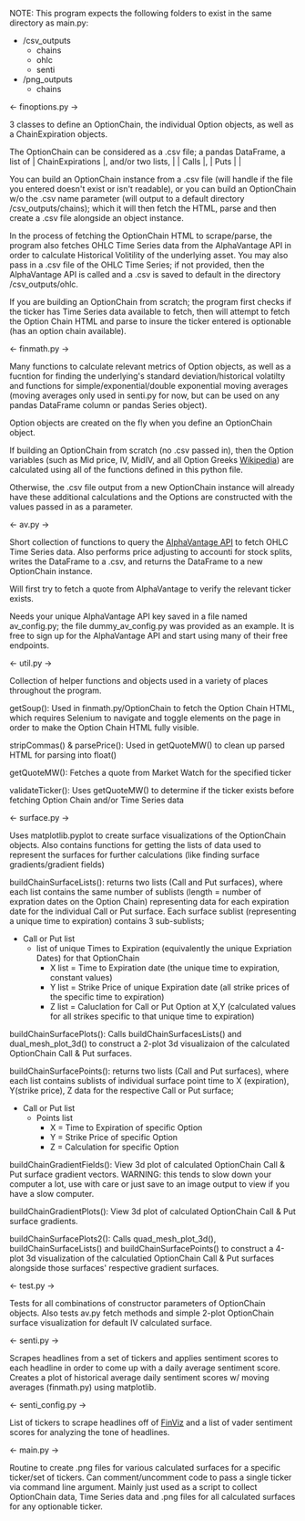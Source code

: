 NOTE: This program expects the following folders to exist in the same directory as main.py:
- /csv_outputs
    - chains
    - ohlc
    - senti
- /png_outputs
    - chains


<- finoptions.py -> 

3 classes to define an OptionChain, the individual Option objects, as well as a ChainExpiration objects.

The OptionChain can be considered as a .csv file; a pandas DataFrame, a list of | ChainExpirations |, and/or two lists, | | Calls |, | Puts | |

You can build an OptionChain instance from a .csv file (will handle if the file you entered doesn't exist or isn't readable), or you can build an OptionChain w/o the .csv name parameter (will output to a default directory /csv_outputs/chains); which it will then fetch the HTML, parse and then create a .csv file alongside an object instance.

In the process of fetching the OptionChain HTML to scrape/parse, the program also fetches OHLC Time Series data from the AlphaVantage API in order to calculate Historical Volitility of the underlying asset. You may also pass in a .csv file of the OHLC Time Series; if not provided, then the AlphaVantage API is called and a .csv is saved to default in the directory /csv_outputs/ohlc.

If you are building an OptionChain from scratch; the program first checks if the ticker has Time Series data available to fetch, then will attempt to fetch the Option Chain HTML and parse to insure the ticker entered is optionable (has an option chain available).

<- finmath.py ->

Many functions to calculate relevant metrics of Option objects, as well as a fucntion for finding the underlying's standard deviation/historical volatilty and functions for simple/exponential/double exponential moving averages (moving averages only used in senti.py for now, but can be used on any pandas DataFrame column or pandas Series object).

Option objects are created on the fly when you define an OptionChain object.

If building an OptionChain from scratch (no .csv passed in), then the Option variables (such as Mid price, IV, MidIV, and all Option Greeks [Wikipedia](https://en.wikipedia.org/wiki/Greeks_(finance))) are calculated using all of the functions defined in this python file.

Otherwise, the .csv file output from a new OptionChain instance will already have these additional calculations and the Options are constructed with the values passed in as a parameter.

<- av.py ->

Short collection of functions to query the [AlphaVantage API](https://www.alphavantage.co/documentation/) to fetch OHLC Time Series data. Also performs price adjusting to accounti for stock splits, writes the DataFrame to a .csv, and returns the DataFrame to a new OptionChain instance.

Will first try to fetch a quote from AlphaVantage to verify the relevant ticker exists.

Needs your unique AlphaVantage API key saved in a file named av_config.py; the file dummy_av_config.py was provided as an example. It is free to sign up for the AlphaVantage API and start using many of their free endpoints.

<- util.py ->

Collection of helper functions and objects used in a variety of places throughout the program.

getSoup(): Used in finmath.py/OptionChain to fetch the Option Chain HTML, which requires Selenium to navigate and toggle elements on the page in order to make the Option Chain HTML fully visible.

stripCommas() & parsePrice(): Used in getQuoteMW() to clean up parsed HTML for parsing into float()

getQuoteMW(): Fetches a quote from Market Watch for the specified ticker

validateTicker(): Uses getQuoteMW() to determine if the ticker exists before fetching Option Chain and/or Time Series data

<- surface.py ->

Uses matplotlib.pyplot to create surface visualizations of the OptionChain objects. Also contains functions for getting the lists of data used to represent the surfaces for further calculations (like finding surface gradients/gradient fields)

buildChainSurfaceLists(): returns two lists (Call and Put surfaces), where each list contains the same number of sublists (length = number of expration dates on the Option Chain) representing data for each expiration date for the individual Call or Put surface. Each surface sublist (representing a unique time to expiration) contains 3 sub-sublists;

- Call or Put list
    - list of unique Times to Expiration (equivalently the unique Expriation Dates) for that OptionChain
        - X list = Time to Expiration date (the unique time to expiration, constant values)
        - Y list = Strike Price of unique Expiration date (all strike prices of the specific time to expiration)
        - Z list = Caluclation for Call or Put Option at X,Y (calculated values for all strikes specific to that unique time to expiration)

buildChainSurfacePlots(): Calls buildChainSurfacesLists() and dual_mesh_plot_3d() to construct a 2-plot 3d visualizaion of the calculated OptionChain Call & Put surfaces.

buildChainSurfacePoints(): returns two lists (Call and Put surfaces), where each list contains sublists of individual surface point time to X (expiration), Y(strike price), Z data for the respective Call or Put surface;

- Call or Put list
    - Points list
        - X = Time to Expiration of specific Option
        - Y = Strike Price of specific Option
        - Z = Calculation for specific Option

buildChainGradientFields(): View 3d plot of calculated OptionChain Call & Put surface gradient vectors. WARNING: this tends to slow down your computer a lot, use with care or just save to an image output to view if you have a slow computer.

buildChainGradientPlots(): View 3d plot of calculated OptionChain Call & Put surface gradients.

buildChainSurfacePlots2(): Calls quad_mesh_plot_3d(), buildChainSurfaceLists() and buildChainSurfacePoints() to construct a 4-plot 3d visualization of the calculatied OptionChain Call & Put surfaces alongside those surfaces' respective gradient surfaces.

<- test.py ->

Tests for all combinations of constructor parameters of OptionChain objects. Also tests av.py fetch methods and simple 2-plot OptionChain surface visualization for default IV calculated surface. 

<- senti.py ->

Scrapes headlines from a set of tickers and applies sentiment scores to each headline in order to come up with a daily average sentiment score. Creates a plot of historical average daily sentiment scores w/ moving averages (finmath.py) using matplotlib.

<- senti_config.py ->

List of tickers to scrape headlines off of [FinViz](https://finviz.com/) and a list of vader sentiment scores for analyzing the tone of headlines.

<- main.py ->

Routine to create .png files for various calculated surfaces for a specific ticker/set of tickers. Can comment/uncomment code to pass a single ticker via command line argument. Mainly just used as a script to collect OptionChain data, Time Series data and .png files for all calculated surfaces for any optionable ticker.
